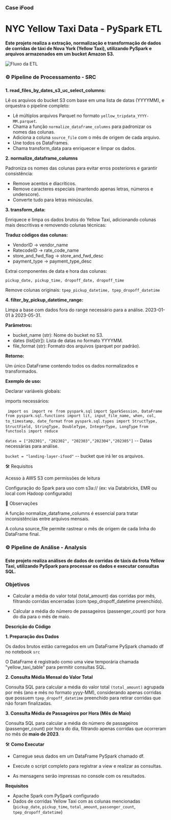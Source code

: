 ### Case iFood
# NYC Yellow Taxi Data - PySpark ETL
**Este projeto realiza a extração, normalização e transformação de dados de corridas de táxi de Nova York (Yellow Taxi), utilizando PySpark e arquivos armazenados em um bucket Amazon S3.**


![Fluxo da ETL](/Workspace/Users/leonardocapriglione@gmail.com/ifood-case/Case-iFood/fluxo.png)


### ⚙️ Pipeline de Processamento - SRC
### 
**1. read_files_by_dates_s3_uc_select_columns:**

Lê os arquivos do bucket S3 com base em uma lista de datas (YYYYMM), e orquestra o pipeline completo:
- Lê múltiplos arquivos Parquet no formato `yellow_tripdata_YYYY-MM.parquet`.
- Chama a função `normalize_dataframe_columns` para padronizar os nomes das colunas.
- Adiciona a coluna `source_file` com o mês de origem de cada arquivo.
- Une todos os DataFrames.
- Chama transform_data para enriquecer e limpar os dados.

**2. normalize_dataframe_columns**

Padroniza os nomes das colunas para evitar erros posteriores e garantir consistência:

- Remove acentos e diacríticos.
- Remove caracteres especiais (mantendo apenas letras, números e underscore).
- Converte tudo para letras minúsculas.

**3. transform_data:**

Enriquece e limpa os dados brutos do Yellow Taxi, adicionando colunas mais descritivas e removendo colunas técnicas:

**Traduz códigos das colunas:**

- VendorID → vendor_name
- RatecodeID → rate_code_name
- store_and_fwd_flag → store_and_fwd_desc
- payment_type → payment_type_desc

Extrai componentes de data e hora das colunas:

`pickup_date, pickup_time, dropoff_date, dropoff_time`

Remove colunas originais: `tpep_pickup_datetime, tpep_dropoff_datetime`

**4. filter_by_pickup_datetime_range:**

Limpa a base com dados fora do range necessário para a análise. 2023-01-01 à 2023-05-31.


**Parâmetros:**

- bucket_name (str): Nome do bucket no S3.
- dates (list[str]): Lista de datas no formato YYYYMM.
- file_format (str): Formato dos arquivos (parquet por padrão).

**Retorno:**

Um único DataFrame contendo todos os dados normalizados e transformados.

**Exemplo de uso:**

Declarar variáveis globais:

imports necessários:

` import os`
` import re`
` from pyspark.sql`
`import SparkSession, DataFrame`
` from pyspark.sql.functions import lit, input_file_name, when, col, to_timestamp, date_format`
`from pyspark.sql.types import StructType, StructField, StringType, DoubleType, IntegerType, LongType`
`from functools import reduce`

`datas = ["202301", "202302", "202303","202304","202305"]` -- Datas necessárias para análise.

`bucket = "landing-layer-ifood"` -- bucket que irá ler os arquivos.

🛠️ Requisitos

Acesso à AWS S3 com permissões de leitura

Configuração do Spark para uso com s3a:// (ex: via Databricks, EMR ou local com Hadoop configurado)

📌 Observações

A função normalize_dataframe_columns é essencial para tratar inconsistências entre arquivos mensais.

A coluna source_file permite rastrear o mês de origem de cada linha do DataFrame final.



### ⚙️ Pipeline de Análise - Analysis
### 

**Este projeto realiza análises de dados de corridas de táxis da frota Yellow Taxi, utilizando PySpark para processar os dados e executar consultas SQL.**

### Objetivos

- Calcular a média do valor total (total_amount) das corridas por mês, filtrando corridas encerradas (com tpep_dropoff_datetime preenchido).

- Calcular a média do número de passageiros (passenger_count) por hora do dia para o mês de maio.

**Descrição do Código**

**1. Preparação dos Dados**

Os dados brutos estão carregados em um DataFrame PySpark chamado df no notebook `src`

O DataFrame é registrado como uma view temporária chamada "yellow_taxi_table" para permitir consultas SQL.

**2. Consulta Média Mensal do Valor Total**

Consulta SQL para calcular a média do valor total `(total_amount)` agrupada por mês (ano e mês no formato yyyy-MM), considerando apenas corridas que possuem `tpep_dropoff_datetime` preenchido para retirar corridas que não foram finalizadas.

**3. Consulta Média de Passageiros por Hora (Mês de Maio)**

Consulta SQL para calcular a média do número de passageiros (passenger_count) por hora do dia, filtrando apenas corridas que ocorreram no mês de **maio de 2023**.

🛠️ **Como Executar**

- Carregue seus dados em um DataFrame PySpark chamado df.

- Execute o script completo para registrar a view e realizar as consultas.

- As mensagens serão impressas no console com os resultados.

**Requisitos**

- Apache Spark com PySpark configurado
- Dados de corridas Yellow Taxi com as colunas mencionadas (`pickup_date`, `pickup_time`, `total_amount`, `passenger_count`, `tpep_dropoff_datetime`)